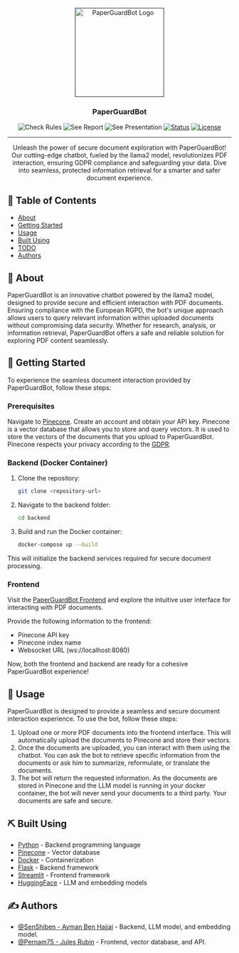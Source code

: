 <p align="center">
  <a href="" rel="noopener">
 <img width=200px height=200px src="https://media.discordapp.net/attachments/1015252420277846046/1202647844675387412/PaperGuardBot.png?ex=65ce3816&is=65bbc316&hm=505fae41a2e4669b540babe5c02d9fe03ffa9d5168e1edb36ef06b6a009bda7f&=&format=webp&quality=lossless&width=565&height=565" alt="PaperGuardBot Logo"></a>
</p>

<h3 align="center">PaperGuardBot</h3>

<div align="center">

![Check Rules](https://img.shields.io/badge/see-rules-0078D4?logo=microsoftonedrive&link=https%3A%2F%2Fefrei365net-my.sharepoint.com%2F%3Ab%3A%2Fg%2Fpersonal%2Fjules_rubin_efrei_net%2FEcw-ANTxu5dNggBS3hHW0cgBI143_KRtDaYLvA6Z4ukHZw%3Fe%3DTlxje9)
![See Report](https://img.shields.io/badge/see-report-0078D4?logo=microsoftonedrive&link=https%3A%2F%2Fefrei365net-my.sharepoint.com%2F%3Aw%3A%2Fg%2Fpersonal%2Fjules_rubin_efrei_net%2FEUFkISgdWf5EqGDJPeu_ofABOdyzVniqtlue1JXqeEUsqA%3Fe%3D3jowMr)
![See Presentation](https://img.shields.io/badge/see-presentation-B7472A?logo=microsoftpowerpoint&link=https%3A%2F%2Fefrei365net-my.sharepoint.com%2F%3Ab%3A%2Fg%2Fpersonal%2Fjules_rubin_efrei_net%2FEcw-ANTxu5dNggBS3hHW0cgBI143_KRtDaYLvA6Z4ukHZw%3Fe%3DTlxje9)
[![Status](https://img.shields.io/badge/status-active-success.svg)]()
[![License](https://img.shields.io/badge/license-MIT-blue.svg)](/LICENSE)

</div>

---

<p align="center"> Unleash the power of secure document exploration with PaperGuardBot! Our cutting-edge chatbot, fueled by the llama2 model, revolutionizes PDF interaction, ensuring GDPR compliance and safeguarding your data. Dive into seamless, protected information retrieval for a smarter and safer document experience.
    <br> 
</p>

## 📝 Table of Contents

- [About](#about)
- [Getting Started](#getting_started)
- [Usage](#usage)
- [Built Using](#built_using)
- [TODO](../TODO.md)
- [Authors](#authors)

## 🧐 About <a name = "about"></a>

PaperGuardBot is an innovative chatbot powered by the llama2 model, designed to provide secure and efficient interaction with PDF documents. Ensuring compliance with the European RGPD, the bot's unique approach allows users to query relevant information within uploaded documents without compromising data security. Whether for research, analysis, or information retrieval, PaperGuardBot offers a safe and reliable solution for exploring PDF content seamlessly.


## 🏁 Getting Started <a name = "getting_started"></a>

To experience the seamless document interaction provided by PaperGuardBot, follow these steps:

### Prerequisites

Navigate to [Pinecone](https://www.pinecone.io/). Create an account and obtain your API key. Pinecone is a vector database that allows you to store and query vectors. It is used to store the vectors of the documents that you upload to PaperGuardBot. Pinecone respects your privacy according to the [GDPR](https://gdpr.eu/what-is-gdpr/).

### Backend (Docker Container)
1. Clone the repository:

   ```bash
   git clone <repository-url>
    ```
2. Navigate to the backend folder:

   ```bash
   cd backend
    ```
3. Build and run the Docker container:

   ```bash
   docker-compose up --build
    ```

This will initialize the backend services required for secure document processing.

### Frontend

Visit the [PaperGuardBot Frontend](https://www.julesrubin.com/) and explore the intuitive user interface for interacting with PDF documents.

Provide the following information to the frontend:

- Pinecone API key
- Pinecone index name
- Websocket URL (ws://localhost:8080)

Now, both the frontend and backend are ready for a cohesive PaperGuardBot experience!

## 🎈 Usage <a name="usage"></a>

PaperGuardBot is designed to provide a seamless and secure document interaction experience. To use the bot, follow these steps:

1. Upload one or more PDF documents into the frontend interface. This will automatically upload the documents to Pinecone and store their vectors.
2. Once the documents are uploaded, you can interact with them using the chatbot. You can ask the bot to retrieve specific information from the documents or ask him to summarize, reformulate, or translate the documents.
3. The bot will return the requested information. As the documents are stored in Pinecone and the LLM model is running in your docker container, the bot will never send your documents to a third party. Your documents are safe and secure.

## ⛏️ Built Using <a name = "built_using"></a>

- [Python](https://www.python.org/) - Backend programming language
- [Pinecone](https://www.pinecone.io/) - Vector database
- [Docker](https://www.docker.com/) - Containerization
- [Flask](https://flask.palletsprojects.com/en/2.0.x/) - Backend framework
- [Streamlit](https://streamlit.io/) - Frontend framework
- [HuggingFace](https://huggingface.co/) - LLM and embedding models

## ✍️ Authors <a name = "authors"></a>

- [@SenShiben - Ayman Ben Hajjaj](https://github.com/Senshiben-efrei) - Backend, LLM model, and embedding model.
- [@Pernam75 - Jules Rubin](https://github.com/Pernam75) - Frontend, vector database, and API.

